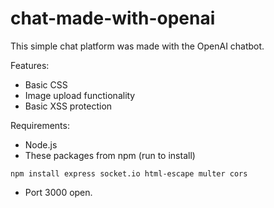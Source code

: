 # chat-made-with-openai
This simple chat platform was made with the OpenAI chatbot.

Features:
- Basic CSS
- Image upload functionality
- Basic XSS protection

Requirements:
- Node.js
- These packages from npm (run to install)
```
npm install express socket.io html-escape multer cors
```
- Port 3000 open.
